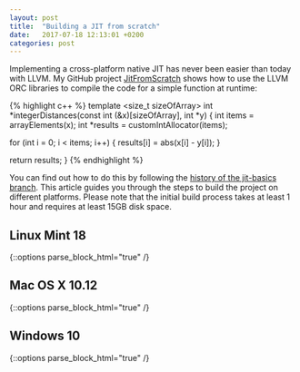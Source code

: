 ```yaml
---
layout: post
title:  "Building a JIT from scratch"
date:   2017-07-18 12:13:01 +0200
categories: post
--- 
```

Implementing a cross-platform native JIT has never been easier than today with LLVM. My GitHub project [JitFromScratch](https://github.com/weliveindetail/JitFromScratch) shows how to use the LLVM ORC libraries to compile the code for a simple function at runtime: 

{% highlight c++ %}
template <size_t sizeOfArray>
int *integerDistances(const int (&x)[sizeOfArray], int *y) {
  int items = arrayElements(x);
  int *results = customIntAllocator(items);

  for (int i = 0; i < items; i++) {
    results[i] = abs(x[i] - y[i]);
  }

  return results;
}
{% endhighlight %}

You can find out how to do this by following the [history of the jit-basics branch](https://github.com/weliveindetail/JitFromScratch/commits/jit-basics). This article guides you through the steps to build the project on different platforms. Please note that the initial build process takes at least 1 hour and requires at least 15GB disk space. 



## Linux Mint 18

{::options parse_block_html="true" /}
<div id="linux-mint-18-content" style="display: none;">
Mint comes with Clang 3.8 (full C++14) and the GNU ld system linker. Additionally we need the following packages:
<pre>
~/Develop $ sudo apt-get install git
~/Develop $ sudo apt-get install cmake
~/Develop $ sudo apt-get install ninja-build
</pre>

Checkout the LLVM source code and build the `release_40` branch in debug mode like this:
<pre>
/Develop $ mkdir llvm40
/Develop $ cd llvm40
/Develop/llvm40 $ <b>git clone https://github.com/llvm-mirror/llvm llvm</b>
/Develop/llvm40 $ cd llvm
/Develop/llvm40/llvm $ <b>git checkout -b release_40</b>
/Develop/llvm40/llvm $ cd ..
/Develop/llvm40 $ mkdir llvm40-debug
/Develop/llvm40 $ cd llvm40-debug
/Develop/llvm40/llvm40-debug $ echo $CC $CXX

/Develop/llvm40/llvm40-debug $ export CC=clang-3.8
/Develop/llvm40/llvm40-debug $ export CXX=clang++-3.8
/Develop/llvm40/llvm40-debug $ echo $CC $CXX
clang-3.8 clang++-3.8
/Develop/llvm40/llvm40-debug $ <b>cmake -G Ninja -DCMAKE_BUILD_TYPE=Debug -DLLVM_TARGETS_TO_BUILD=X86 -DLLVM_INCLUDE_EXAMPLES=OFF -DLLVM_INCLUDE_TESTS=OFF -DLLVM_INCLUDE_DOCS=OFF ../llvm</b>
/Develop/llvm40/llvm40-debug $ cmake --build .
</pre>

You can find more details on building LLVM from source [in the previous post]({{ site.baseurl }}{% post_url 2017-07-17-notes-setup %}). The build process will take time, but you can already prepare the next steps. Checkout the sources for the JitFromScratch project and get ready for generating build files. Once the LLVM build is done, you can run the `cmake` commands:
<pre>
~/Develop $ mkdir JitFromScratch
~/Develop $ cd JitFromScratch
~/Develop/JitFromScratch $ <b>git clone https://github.com/weliveindetail/JitFromScratch JitFromScratch</b>
~/Develop/JitFromScratch $ cd JitFromScratch
~/Develop/JitFromScratch/JitFromScratch $ <b>git checkout -b jit-basics</b>
~/Develop/JitFromScratch/JitFromScratch $ cd ..
~/Develop/JitFromScratch $ mkdir JitFromScratch-debug
~/Develop/JitFromScratch $ cd JitFromScratch-debug
~/Develop/JitFromScratch/JitFromScratch-debug $ export CC=clang-3.8
~/Develop/JitFromScratch/JitFromScratch-debug $ export CXX=clang++-3.8
~/Develop/JitFromScratch/JitFromScratch-debug $ <b>cmake -G Ninja -DCMAKE_BUILD_TYPE=Debug -DLLVM_DIR=~/Develop/llvm40/llvm40-debug/lib/cmake/llvm ../JitFromScratch</b>
~/Develop/JitFromScratch/JitFromScratch-debug $ cmake --build .
~/Develop/JitFromScratch/JitFromScratch-debug $ ./JitFromScratch
Integer Distances: 3, 0, 3
</pre>

To explore the code and debug JitFromScratch I'd recommend the cross-platform [QtCreator IDE](https://download.qt.io/official_releases/qtcreator/). As it works with CMake natively, you can just click *Open Project* and select `~/Develop/JitFromScratch/JitFromScratch/CmakeLists.txt`. QtCreator will find your Ninja build and import its settings.

<br>
<br>
</div>



## Mac OS X 10.12

{::options parse_block_html="true" /}
<div id="mac-os-x-1012-content" style="display: none;">
On Mac OS X you need to install Xcode and the command line tools (I currently use version 8.3). You can download both from [https://developer.apple.com/download/more/](https://developer.apple.com/download/more/) after logging in with your Apple ID. Alternatively they can also be installed via the App Store. Please note that the download will take long either way.

Additionally we need the following packages:
<pre>
mac:Develop user$ brew install git
mac:Develop user$ brew install cmake
</pre>

Checkout the LLVM source code and generate a Xcode project to build the `release_40` branch like this:
<pre>
mac:Develop user$ mkdir llvm40
mac:Develop user$ cd llvm40
mac:llvm40 user$ <b>git clone https://github.com/llvm-mirror/llvm llvm</b>
mac:llvm40 user$ cd llvm
mac:llvm user$ <b>git checkout -b release_40</b>
mac:llvm user$ cd ..
mac:llvm40 user$ mkdir llvm40-build
mac:llvm40 user$ cd llvm40-build
mac:llvm40-build user$ <b>cmake -G Xcode -DCMAKE_OSX_SYSROOT=macosx10.12 -DLLVM_TARGETS_TO_BUILD=X86 -DLLVM_INCLUDE_EXAMPLES=OFF -DLLVM_INCLUDE_TESTS=OFF -DLLVM_INCLUDE_DOCS=OFF ../llvm</b>
mac:llvm40-build user$ cmake --build .
</pre>

You can find more details on building LLVM from source [in the previous post]({{ site.baseurl }}{% post_url 2017-07-17-notes-setup %}). The build process will again take time, but you can already prepare the next steps. Checkout the sources for the JitFromScratch project and get ready for generating build files. Once the LLVM build is done, you can run the `cmake` commands:
<pre>
mac:Develop user$ mkdir JitFromScratch
mac:Develop user$ cd JitFromScratch
mac:JitFromScratch user$ <b>git clone https://github.com/weliveindetail/JitFromScratch JitFromScratch</b>
mac:JitFromScratch user$ cd JitFromScratch
mac:JitFromScratch user$ <b>git checkout -b jit-basics</b>
mac:JitFromScratch user$ cd ..
mac:JitFromScratch user$ mkdir JitFromScratch-build
mac:JitFromScratch user$ cd JitFromScratch-build
mac:JitFromScratch-build user$ <b>cmake -G Xcode -DCMAKE_OSX_SYSROOT=macosx10.12 -DLLVM_DIR=~/Develop/llvm40/llvm40-build/lib/cmake/llvm ../JitFromScratch</b>
mac:JitFromScratch-build user$ cmake --build .
mac:JitFromScratch-build user$ cd Debug
mac:Debug user$ ./JitFromScratch
Integer Distances: 3, 0, 3
</pre>

To explore the code and debug JitFromScratch open the generated `~/Develop/JitFromScratch/JitFromScratch-build/JitFromScratch.xcodeproj` with Xcode.

<br>
<br>
</div>



## Windows 10

{::options parse_block_html="true" /}
<div id="windows-10-content" style="display: none;">
On Windows you will need to download and install the following tools:
* Visual Studio 2017 (2015 should work too): Get the free community edition downloader from [https://www.visualstudio.com/Downloads](https://www.visualstudio.com/Downloads) and install the *Desktop development with C++* package
* Git: Any Git Client should be fine, e.g. the GPLv2 licensed [Git-for-Windows](https://github.com/git-for-windows/git/releases) or the commercial/community dual-licensed [SmartGit](http://www.syntevo.com/smartgit/download)
* CMake: Get the latest stable Windows installer from [https://cmake.org/download/#latest](https://cmake.org/download/#latest)

Now open a **new** command prompt that includes the Visual Studio command line utilities: click Start, type "x64 native tools command", open the *x64 Native Tools Command Prompt for VS 2017* and run these commands:
<pre>
C:\Develop>mkdir llvm40
C:\Develop>cd llvm40
C:\Develop\llvm40><b>git clone https://github.com/llvm-mirror/llvm llvm</b>
C:\Develop\llvm40\llvm>cd llvm
C:\Develop\llvm40\llvm><b>git checkout -b release_40</b>
C:\Develop\llvm40\llvm>cd ..
C:\Develop\llvm40>mkdir llvm40-build
C:\Develop\llvm40>cd llvm40-build
C:\Develop\llvm40\llvm40-build><b>cmake -G "Visual Studio 15 2017 Win64" -DLLVM_TARGETS_TO_BUILD=X86 -DLLVM_ENABLE_WARNINGS=OFF -DLLVM_INCLUDE_EXAMPLES=OFF -DLLVM_INCLUDE_TESTS=OFF -DLLVM_INCLUDE_DOCS=OFF ../llvm</b>
C:\Develop\llvm40\llvm40-build>cmake --build .
</pre>

You can find more details on building LLVM from source [in the previous post]({{ site.baseurl }}{% post_url 2017-07-17-notes-setup %}). The build process will take time, but you can already prepare the next steps. Checkout the sources for the JitFromScratch project and get ready for generating build files. Once the LLVM build is done, you can run the `cmake` commands:
<pre>
C:\Develop>mkdir JitFromScratch
C:\Develop>cd JitFromScratch
C:\Develop\JitFromScratch><b>git clone https://github.com/weliveindetail/JitFromScratch JitFromScratch</b>
C:\Develop\JitFromScratch\JitFromScratch>cd JitFromScratch
C:\Develop\JitFromScratch\JitFromScratch><b>git checkout -b jit-basics</b>
C:\Develop\JitFromScratch\JitFromScratch>cd ..
C:\Develop\JitFromScratch>mkdir JitFromScratch-build
C:\Develop\JitFromScratch>cd JitFromScratch-build
C:\Develop\JitFromScratch\JitFromScratch-build><b>cmake -G "Visual Studio 15 2017 Win64" -DLLVM_DIR="C:/Develop/llvm40/llvm40-build/lib/cmake/llvm" ..\JitFromScratch</b>
C:\Develop\JitFromScratch\JitFromScratch-build>cmake --build .
C:\Develop\JitFromScratch\JitFromScratch-build>cd Debug
C:\Develop\JitFromScratch\JitFromScratch-build\Debug>JitFromScratch
Integer Distances: 3, 0, 3
</pre>

To explore the code and debug JitFromScratch open the generated `C:\Develop\JitFromScratch\JitFromScratch-build\JitFromScratch.sln` with Visual Studio.

<br>
<br>
</div>



<script language="JavaScript">
$("#linux-mint-18").click(function() { $("#linux-mint-18-content").toggle(); });
$("#mac-os-x-1012").click(function() { $("#mac-os-x-1012-content").toggle(); });
$("#windows-10"   ).click(function() { $("#windows-10-content"   ).toggle(); });

$(function() {
  return $("h2").each(function(i, el) {
    var $el = $(el);
    if ($el.attr('id')) {
      return $el.prepend('<i class="fa fa-chevron-down" style="font-size: 0.8em; color: #333; padding: 5px;"></i>');
    }
  });
});
</script>
